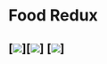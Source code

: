 # Food Redux
## [![](https://cf.way2muchnoise.eu/title/food-redux.svg)][![](https://cf.way2muchnoise.eu/versions/food-redux.svg)] [![](https://cf.way2muchnoise.eu/full_food-redux_downloads.svg)]
